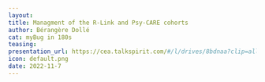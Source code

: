 ```yaml
---
layout:
title: Managment of the R-Link and Psy-CARE cohorts
author: Bérangère Dollé
cat: myBug in 180s
teasing: 
presentation_url: https://cea.talkspirit.com/#/l/drives/8bdnaa?clip=all&type=drive
icon: default.png
date: 2022-11-7
---
```

